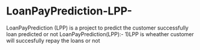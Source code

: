 # LoanPayPrediction-LPP-
LoanPayPrediction (LPP) is a project to predict the customer successfully loan predicted or not 
LoanPayPrediction(LPP):-
1)LPP is wheather customer will succesfully repay the loans or not
